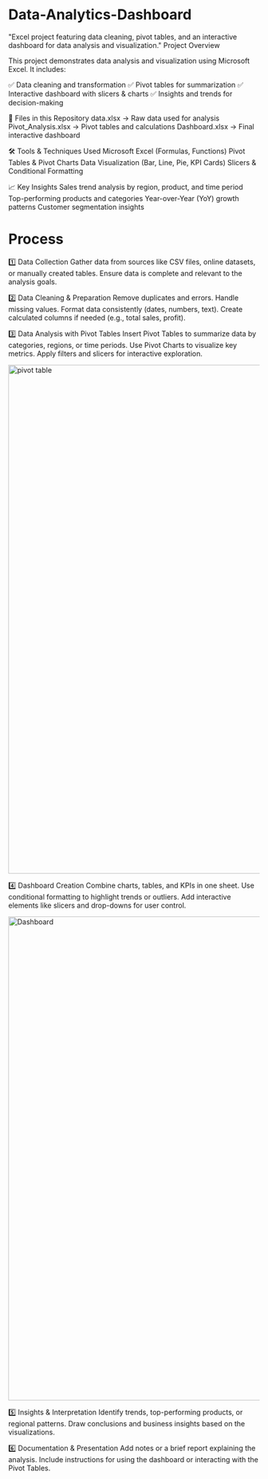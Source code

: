 # Data-Analytics-Dashboard
"Excel project featuring data cleaning, pivot tables, and an interactive dashboard for data analysis and visualization."
Project Overview

This project demonstrates data analysis and visualization using Microsoft Excel.
It includes:

✅ Data cleaning and transformation
✅ Pivot tables for summarization
✅ Interactive dashboard with slicers & charts
✅ Insights and trends for decision-making

📂 Files in this Repository
data.xlsx → Raw data used for analysis
Pivot_Analysis.xlsx → Pivot tables and calculations
Dashboard.xlsx → Final interactive dashboard

🛠 Tools & Techniques Used
Microsoft Excel (Formulas, Functions)
Pivot Tables & Pivot Charts
Data Visualization (Bar, Line, Pie, KPI Cards)
Slicers & Conditional Formatting

📈 Key Insights
Sales trend analysis by region, product, and time period
Top-performing products and categories
Year-over-Year (YoY) growth patterns
Customer segmentation insights

# Process
1️⃣ Data Collection
Gather data from sources like CSV files, online datasets, or manually created tables.
Ensure data is complete and relevant to the analysis goals.

2️⃣ Data Cleaning & Preparation
Remove duplicates and errors.
Handle missing values.
Format data consistently (dates, numbers, text).
Create calculated columns if needed (e.g., total sales, profit).

3️⃣ Data Analysis with Pivot Tables
Insert Pivot Tables to summarize data by categories, regions, or time periods.
Use Pivot Charts to visualize key metrics.
Apply filters and slicers for interactive exploration.

<img width="1920" height="1020" alt="pivot table" src="https://github.com/user-attachments/assets/5dc70390-4a84-4f7a-8326-753d6050577f" />


4️⃣ Dashboard Creation
Combine charts, tables, and KPIs in one sheet.
Use conditional formatting to highlight trends or outliers.
Add interactive elements like slicers and drop-downs for user control.

<img width="1920" height="970" alt="Dashboard " src="https://github.com/user-attachments/assets/941817c0-d0ed-4cea-ac17-e0ffa4c3695e" />




5️⃣ Insights & Interpretation
Identify trends, top-performing products, or regional patterns.
Draw conclusions and business insights based on the visualizations.

6️⃣ Documentation & Presentation
Add notes or a brief report explaining the analysis.
Include instructions for using the dashboard or interacting with the Pivot Tables.
